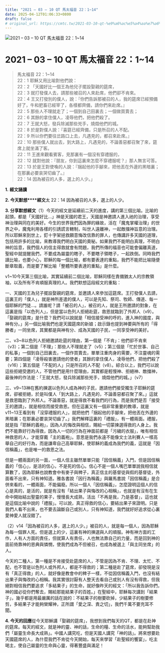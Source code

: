 ```yaml
---
title: "2021 – 03 – 10 QT 馬太福音 22：1~14"
date: 2025-04-12T01:06:33+0800
draft: false
# original_url: https://cmtc.tw/2021-03-10-qt-%e9%a6%ac%e5%a4%aa%e7%a6%8f%e9%9f%b3-22%ef%bc%9a114
---
```


![2021 – 03 – 10 QT 馬太福音 22：1\~14](/images/qt.jpg   "2021 – 03 – 10 QT 馬太福音 22：1\~14")

# 2021 – 03 – 10 QT 馬太福音 22：1\~14

> 馬太福音 22：1\~14  
> 22：1 耶穌又用比喻對他們說：  
> 22：2 「天國好比一個王為他兒子擺設娶親的筵席，  
> 22：3 就打發僕人去，請那些被召的人來赴席，他們卻不肯來。  
> 22：4 王又打發別的僕人，說：『你們告訴那被召的人，我的筵席已經預備好了，牛和肥畜已經宰了，各樣都齊備，請你們來赴席。』  
> 22：5 那些人不理就走了；一個到自己田裏去；一個做買賣去；  
> 22：6 其餘的拿住僕人，凌辱他們，把他們殺了。  
> 22：7 王就大怒，發兵除滅那些兇手，燒燬他們的城。  
> 22：8 於是對僕人說：『喜筵已經齊備，只是所召的人不配。  
> 22：9 所以你們要往岔路口上去，凡遇見的，都召來赴席。』  
> 22：10 那些僕人就出去，到大路上，凡遇見的，不論善惡都召聚了來，筵席上就坐滿了客。  
> 22：11 王進來觀看賓客，見那裏有一個沒有穿禮服的，  
> 22：12 就對他說：『朋友，你到這裏來怎麼不穿禮服呢？』那人無言可答。  
> 22：13 於是王對使喚的人說：『捆起他的手腳來，把他丟在外邊的黑暗裏；在那裏必要哀哭切齒了。』  
> 22：14 因為被召的人多，選上的人少。」

**1.** **經文誦讀**

**2. 今天默想****經文**太 22：14 因為被召的人多，選上的人少。

**3. 分享默想經文**（1）今天的經文是延續前二天的進度，講的第三個比喻。比喻的起頭，都是「天國好比…」神是天國的君王，天國是神邀請人進入祂的治理，享受神治理與同在的美好。今生的世界我們因為罪的緣故，活在「魔鬼掌權治理」的世界之中，魔鬼利用各樣的引誘謊言轄制，叫世人遠離神，一起敵擋神旨意的治理。所以耶穌來到世上，釘十字架拯救願意悔改信靠的罪人，也傳講許多天國的道理，包括用許多的比喻，來教導我們明白天國的奧秘。如果我們不能明白真理，不明白神的旨意，我們個人的信主得救就會有問題，我們所傳的福音也可能會偏離真道，聖經中就提醒我們，不要成為屬靈的瞎子，不要瞎子領瞎子，一起跌倒。同時我們讀比喻，也要小心，耶穌的每一個比喻，都有要表達的重點，我們不能把比喻隨便斷章取義，而是要了解比喻「整體所要表達的重點」是什麼。

v1\~10今天第三個比喻，其實延續前二個比喻，耶穌同樣在責備猶太人的宗教領袖，以及所有不肯順服真理的人。我們默想這段經文的重點：

一、天國的王為兒子擺設娶親的筵席，並邀請人來參加這筵席。王打發僕人去請，這裏王的「僕人」，就是神所差遣的僕人，可以是先知、祭司、牧師、傳道、每一個耶穌的門徒…。請誰呢？請「被召的人」，被召的人，就是王所邀請的對象，在這裏是指「以色列人」，但是當以色列人拒絕赴筵，救恩就臨到了外邦人（v9）。「娶親的筵席」是什麼？我們可以說就是「相信接受神的呼的，進入神的國度，與神有分。」另一個比喻我們也是天國筵席的新娘；啟示錄也提到神要與所有的「得勝者」一同坐席，其實都是與神有分、成為天國的子民，一同享受神的美好。

二、v3\~8以色列人拒絕邀請赴筵的理由，第一個是「不肯」：他們卻不肯來（v3）；第二個是「不理」：那些人不理就走了（v5）；第三個是「忙於世事、自己的私事」一個到自己田裏去，一個作買賣去，單單注重肉身的需要，不注靈魂的需要；第四個是「凌辱殺害邀請他的使者」其餘的拿住僕人，凌辱他們，把他們殺了（v16）；第五個是「不配的人」只是所召的人不配（v8）。綜合以上，我們可以說這些拒絕受邀的人，不管他們是用什麼理由，其實都是輕慢神、拒絕神、敵擋神，最後神的作法是：「王就大怒，發兵除滅那些兇手，燒燬他們的城。」（v7）

三、v9\~13神在舊約揀選以色列人成為神的子民，邀請他們接受獨生子耶穌的筵席，卻被拒絕，於是叫僕人「到大路上，凡遇見的，不論善惡都召聚了來。」這就是救恩臨到了外邦人。不論善惡，就是得救不看我們的行為，而是我們是否「接受王的邀請」，就是相信而接受救恩。但在這裏又有一個非常重要的教導，就是v11\~13王看到有「沒穿禮服的人」，就把他們「捆起他的手腳來，把他丟在外邊的黑暗裏；在那裏必要哀哭切齒了。」我們解釋這裏的「禮服」，有一體兩面。禮服，就是指「耶穌的義袍」，因為人的悔改與相信，賜給一切蒙揀選得救的人身上。我們不能靠好行為得救，因為人一切的行為在神面前都是「污穢的衣服」，唯有相信神救恩的人，才能穿戴「主的義袍」。意思是我們永遠不能像文士法利賽人一樣高舉自己的好行為，而是謙卑自己高舉耶穌，使耶穌的義成為我們的義，這就是「因信稱義」，也是唯一的救恩之法。

但是一體兩面的另一面，一個人信主雖然單單只能「因信稱義」入門，但是因信稱義的「信心」，是活的信心，不是死的信心。信心不是一個人嘴巴單單說我相信就算數了，因為耶穌也說教會中有麥子與稗子，真正信主的基督徒與假的基督徒，外面看不出來，只有神知道。雅各書說「因行為稱義」與羅馬書說「因信稱義」是合併來看的，一體兩面，不能偏廢。所以一個人「因信稱義」，怎麼證明這個人的信心是真的，是活的，就是有沒有「結出果子與悔改的心相稱」，也就是有沒有在生命中開始結出聖靈的果子，慢慢長大成熟，活出「不再是我，乃是基督」，這也就是這個比喻中說的「禮服」。可以說，真正得救的信心，要結出果子來證明。只是我們人看不出來，也不要去論斷自己或別人，只有神知道，我們就好好追求從心裏愛神愛人就沒錯了。

（2）v14「因為被召的人多，選上的人少。」被召的人，就是每一個人，因為耶穌為每一個罪人死。但是選上的少，這裏有神的揀選與人的順服。神有神方面的工作，人有人方面的責任，但就算人有責任，人也無法靠自己的力量，而是回到神的面前倚靠神的恩典與憐憫，使我們成為不但被召，也成為被選上「與主同坐席」的人。

今天的二種人，第一種是不肯接受赴筵席的人，不管是因為不肯、不理、太忙、不配，也不管是以色列人或外邦人，都是不得救的；第二種是赴了筵席，卻發現是沒有「真正得救」的人，就好像是教會中的稗子一樣，不從因信稱義入門，也沒有結出果子與悔改的心相稱。我其實很討厭有人整天去看自己或別人有沒有得救，但我絕對相信我們要追求「多結果子」的生命，就好像昨天的經文：「所以我告訴你們，　神的國必從你們奪去，賜給那能結果子的百姓。」在聖經中，耶穌每次講到「結果子」，幾乎都是用最嚴厲的話在說的：不結果子的樹要砍掉，少結果子的樹要修剪，多結果子才能夠榮耀神，正所謂「愛之深、責之切」，我們千萬不要充耳不聞。

**4. 今天的回應**從今天耶穌講「娶親的筵席」，我想到我們每天的QT，都是在赴神的筵席。每天的經文，就是神的靈、神的話，生命的糧、生命的活水，能夠幫助我們「屬靈生命長大成熟」。中國人講究吃，但是天國人講究「神的話」。將來想要赴天國筵席的人，為什麼我們不肯從今天開始，每天來學習「赴聖經的饗宴」，吃主喝主，使自己屬靈的生命與心靈，得著豐盛與滿足！